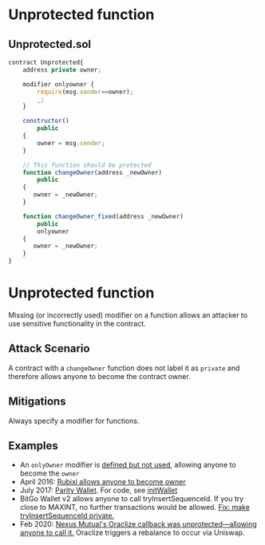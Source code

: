 # Unprotected function

## Unprotected.sol

```js
contract Unprotected{
    address private owner;

    modifier onlyowner {
        require(msg.sender==owner);
        _;
    }

    constructor()
        public
    {
        owner = msg.sender;
    }

    // This function should be protected
    function changeOwner(address _newOwner)
        public
    {
       owner = _newOwner;
    }

    function changeOwner_fixed(address _newOwner)
        public
        onlyowner
    {
       owner = _newOwner;
    }
}
```

# Unprotected function

Missing (or incorrectly used) modifier on a function allows an attacker to use sensitive functionality in the contract.

## Attack Scenario

A contract with a `changeOwner` function does not label it as `private` and therefore
allows anyone to become the contract owner.

## Mitigations

Always specify a modifier for functions.

## Examples

- An `onlyOwner` modifier is [defined but not used](#Unprotected.sol), allowing anyone to become the `owner`
- April 2016: [Rubixi allows anyone to become owner](https://etherscan.io/address/0xe82719202e5965Cf5D9B6673B7503a3b92DE20be#code)
- July 2017: [Parity Wallet](https://blog.zeppelin.solutions/on-the-parity-wallet-multisig-hack-405a8c12e8f7). For code, see [initWallet](WalletLibrary_source_code/WalletLibrary.sol)
- BitGo Wallet v2 allows anyone to call tryInsertSequenceId. If you try close to MAXINT, no further transactions would be allowed. [Fix: make tryInsertSequenceId private.](https://github.com/BitGo/eth-multisig-v2/commit/8042188f08c879e06f097ae55c140e0aa7baaff8#diff-b498cc6fd64f83803c260abd8de0a8f5)
- Feb 2020: [Nexus Mutual's Oraclize callback was unprotected—allowing anyone to call it.](https://medium.com/nexus-mutual/responsible-vulnerability-disclosure-ece3fe3bcefa) Oraclize triggers a rebalance to occur via Uniswap.
